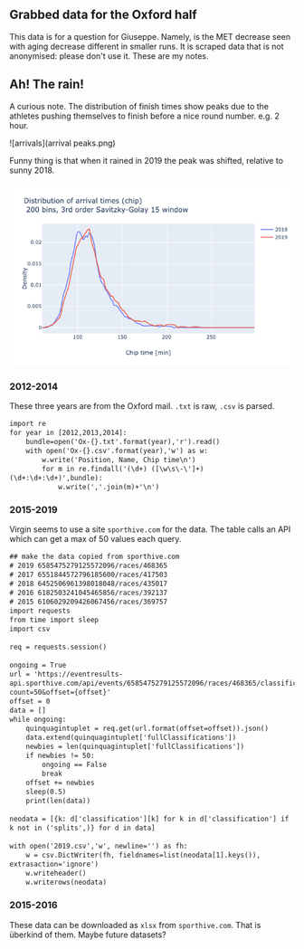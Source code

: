 ## Grabbed data for the Oxford half
This data is for a question for Giuseppe. Namely, is the MET decrease seen with aging decrease different in smaller runs.
It is scraped data that is not anonymised: please don't use it.
These are my notes.

## Ah! The rain!

A curious note. The distribution of finish times show peaks due to the athletes pushing themselves to finish before a nice round number. e.g. 2 hour.

![arrivals](arrival peaks.png)

Funny thing is that when it rained in 2019 the peak was shifted, relative to sunny 2018.

![rain.png](rain.png)

### 2012-2014
These three years are from the Oxford mail.
`.txt` is raw, `.csv` is parsed.

    import re
    for year in [2012,2013,2014]:
        bundle=open('Ox-{}.txt'.format(year),'r').read()
        with open('Ox-{}.csv'.format(year),'w') as w:
            w.write('Position, Name, Chip time\n')
            for m in re.findall('(\d+) ([\w\s\-\']+) (\d+:\d+:\d+)',bundle):
                w.write(','.join(m)+'\n')

### 2015-2019
Virgin seems to use a site `sporthive.com` for the data. The table calls an API which can get a max of 50 values each query.

    ## make the data copied from sporthive.com
    # 2019 6585475279125572096/races/468365
    # 2017 6551844572796185600/races/417503
    # 2018 6452506961398018048/races/435017
    # 2016 6182503241045465856/races/392137
    # 2015 6106029209426067456/races/369757
    import requests
    from time import sleep
    import csv

    req = requests.session()

    ongoing = True
    url = 'https://eventresults-api.sporthive.com/api/events/6585475279125572096/races/468365/classifications/search?count=50&offset={offset}'
    offset = 0
    data = []
    while ongoing:
        quinquagintuplet = req.get(url.format(offset=offset)).json()
        data.extend(quinquagintuplet['fullClassifications'])
        newbies = len(quinquagintuplet['fullClassifications'])
        if newbies != 50:
            ongoing == False
            break
        offset += newbies
        sleep(0.5)
        print(len(data))

    neodata = [{k: d['classification'][k] for k in d['classification'] if k not in ('splits',)} for d in data]

    with open('2019.csv','w', newline='') as fh:
        w = csv.DictWriter(fh, fieldnames=list(neodata[1].keys()), extrasaction='ignore')
        w.writeheader()
        w.writerows(neodata)


### 2015-2016
These data can be downloaded as `xlsx` from `sporthive.com`.
That is überkind of them. Maybe future datasets?
